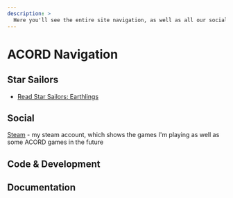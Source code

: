 ```yaml
---
description: >
  Here you'll see the entire site navigation, as well as all our social links and tutorials on code development
---
```


# ACORD Navigation

## Star Sailors

* [Read Star Sailors: Earthlings](http://acord-robotics.github.io/starsailors/starsailors)

## Social
[Steam](http://steamcommunity.com/id/droidology) - my steam account, which shows the games I'm playing as well as some ACORD games in the future

## Code & Development

## Documentation
